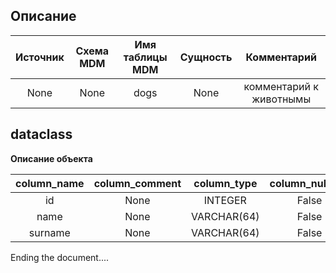   ## Описание    | Источник | Схема MDM | Имя таблицы MDM | Сущность | Комментарий |  |:---:|:---:|:---:|:---:|:---:|  | None | None | dogs | None | комментарий к животнымы |      ## dataclass  **Описание объекта**    | column_name | column_comment | column_type | column_nullable | column_primary_key |  |:---:|:---:|:---:|:---:|:---:|  | id | None | INTEGER | False | True |  | name | None | VARCHAR(64) | False | False |  | surname | None | VARCHAR(64) | False | False |    Ending the document....  